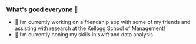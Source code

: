 ### What's good everyone 👋

- 🔭 I’m currently working on a friendship app with some of my friends and assisting with research at the Kellogg School of Management!
- 🌱 I’m currently honing my skills in swift and data analysis
<!--
**adamc951/adamc951** is a ✨ _special_ ✨ repository because its `README.md` (this file) appears on your GitHub profile.

Here are some ideas to get you started:

- 🔭 I’m currently working on a friendship app with some of my friends!
- 🌱 I’m currently learning swift and R
- 👯 I’m looking to collaborate on ...
- 🤔 I’m looking for help with ...
- 💬 Ask me about ...
- 📫 How to reach me: ...
- 😄 Pronouns: ...
- ⚡ Fun fact: ...
-->
